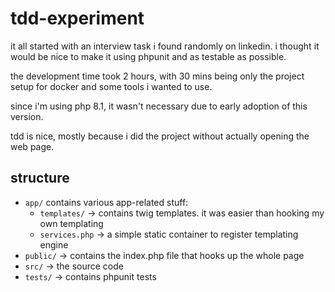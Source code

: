 # tdd-experiment

it all started with an interview task i found randomly on linkedin. i thought it would be nice to make it using phpunit
and as testable as possible.

the development time took 2 hours, with 30 mins being only the project setup for docker and some tools i wanted to use.

since i'm using php 8.1, it wasn't necessary due to early adoption of this version.

tdd is nice, mostly because i did the project without actually opening the web page.

## structure

- `app/` contains various app-related stuff:
  - `templates/` -> contains twig templates. it was easier than hooking my own templating
  - `services.php` -> a simple static container to register templating engine
- `public/` -> contains the index.php file that hooks up the whole page
- `src/` -> the source code
- `tests/` -> contains phpunit tests

